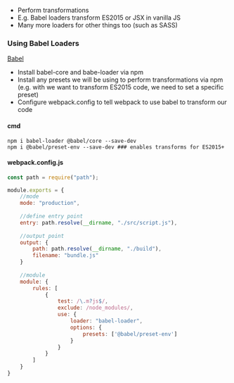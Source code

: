 - Perform transformations
- E.g. Babel loaders transform ES2015 or JSX in vanilla JS
- Many more loaders for other things too (such as SASS)

### Using Babel Loaders
[Babel](https://babeljs.io/)
- Install babel-core and babe-loader via npm
- Install any presets we will be using to perform transformations via npm (e.g. with we want to transform ES2015 code, we need to set a specific preset)
- Configure webpack.config to tell webpack to use babel to transform our code

#### cmd
```
npm i babel-loader @babel/core --save-dev
npm i @babel/preset-env --save-dev ### enables transforms for ES2015+
```

#### webpack.config.js
```js
const path = require("path");

module.exports = {
	//mode
	mode: "production",
	
	//define entry point
	entry: path.resolve(__dirname, "./src/script.js"),
	
	//output point
	output: {
		path: path.resolve(__dirname, "./build"),
		filename: "bundle.js"
	}
	
	//module
	module: {  
		rules: [  
			{  
				test: /\.m?js$/,  
				exclude: /node_modules/,  
				use: {  
					loader: "babel-loader",  
					options: {  
						presets: ['@babel/preset-env']  
					}  
				}  
			}  
		]  
	}
}
```
